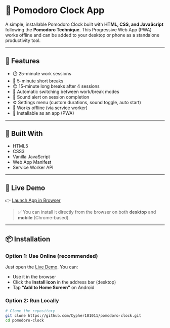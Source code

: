 # 🍅 Pomodoro Clock App

A simple, installable Pomodoro Clock built with **HTML, CSS, and JavaScript** following the **Pomodoro Technique**. This Progressive Web App (PWA) works offline and can be added to your desktop or phone as a standalone productivity tool.

---

## 🎯 Features

- ⏱️ 25-minute work sessions
- 🌴 5-minute short breaks
- 😌 15-minute long breaks after 4 sessions
- 🔄 Automatic switching between work/break modes
- 🔔 Sound alert on session completion
- ⚙️ Settings menu (custom durations, sound toggle, auto start)
- 📴 Works offline (via service worker)
- 📲 Installable as an app (PWA)

---

## 🧰 Built With

- HTML5
- CSS3
- Vanilla JavaScript
- Web App Manifest
- Service Worker API

---

## 🚀 Live Demo

👉 [Launch App in Browser](https://cypher101011.github.io/pomodoro-clock/)

> ✅ You can install it directly from the browser on both **desktop** and **mobile** (Chrome-based).

---

## 📦 Installation

### Option 1: Use Online (recommended)
Just open the [Live Demo](https://cypher101011.github.io/pomodoro-clock/). You can:
- Use it in the browser
- Click the **Install icon** in the address bar (desktop)
- Tap **“Add to Home Screen”** on Android

### Option 2: Run Locally

```bash
# Clone the repository
git clone https://github.com/Cypher101011/pomodoro-clock.git
cd pomodoro-clock
